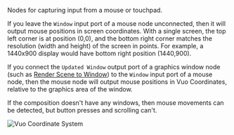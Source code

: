 Nodes for capturing input from a mouse or touchpad.

If you leave the `Window` input port of a mouse node unconnected, then it will output mouse positions in screen coordinates. With a single screen, the top left corner is at position (0,0), and the bottom right corner matches the resolution (width and height) of the screen in points. For example, a 1440x900 display would have bottom right position (1440,900).

If you connect the `Updated Window` output port of a graphics window node (such as [Render Scene to Window](vuo-node://vuo.scene.render.window2)) to the `Window` input port of a mouse node, then the mouse node will output mouse positions in Vuo Coordinates, relative to the graphics area of the window.

If the composition doesn't have any windows, then mouse movements can be detected, but button presses and scrolling can't.

![Vuo Coordinate System](vuo-coordinates-transparent.png)
